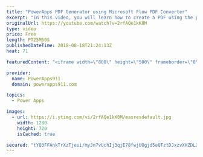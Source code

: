 ```yaml
---
title: "PowerApps PDF Generator using Microsoft Flow PDF Converter"
excerpt: "In this video, you will learn how to create a PDF using the power of PowerApps, Flow, and OneDrive. We walk through everything from generating the HTML, to filling in the variables, adding Flow actions, and finally sending content from PowerApps to the PDF. Very cool.  John Liu's original blog post on"
originalUrl: https://youtube.com/watch?v=2rfAQe1kK8M
type: video
price: Free
length: PT25M50S
publishedDateTime: 2018-08-18T21:24:13Z
heat: 71

featuredContent: "<iframe width=\"800\" height=\"500\" frameborder=\"0\" src=\"https://www.youtube.com/embed/2rfAQe1kK8M\" allow=\"accelerometer; autoplay; encrypted-media; gyroscope; picture-in-picture\" allowfullscreen></iframe>"

provider:
  name: PowerApps911
  domain: powerapps911.com

topics:
  - Power Apps

images:
  - url: https://i.ytimg.com/vi/2rfAQe1kK8M/maxresdefault.jpg
    width: 1280
    height: 720
    isCached: true

secured: "tYQ3FFAnkTrXzTjeui/myJn7vUchIj3qjE78fwjUOgjd5eQTztDJxzvXHZDL26fv+qwT+ChAn9YXNoYW0hiQNxjTEsu6GRn+DIRugNAjnKMG0/QHTxEI1c2AZ0OTofXELzn4tUbnVHUISxt4qOViOqnDk1RGp+h94le5SgkjUY06iDU4AClcMdMVsFgwhSM7oCIZ4vnEiMAEqZQ9lDrJxDQ+XdOxQ5KJUxFiasG5nNlhaznoWu554Re2M5GtLy4esqGfWFE2N3uty7Sgk+CYjKD+9k6pNFNchU/3EhOkNdKRLDBNowGC4gylgTzimrWN2FuFxeyqbTI6pmO0HKtELYuY+VcSEZYsrXH+gafaMrhXjIw9fLowdajMojtKz3y1L+7LsLTPalHCHsxjNfJbz1Bw8J2PcP22f87PmR/m6ZU=;JJDNNGrkeie+nySM5pLbXA=="
---
```


